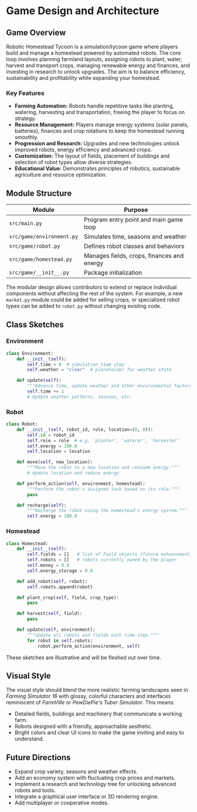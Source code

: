 # Game Design and Architecture

## Game Overview
Robotic Homestead Tycoon is a simulation/tycoon game where players build and manage a homestead powered by automated robots. The core loop involves planning farmland layouts, assigning robots to plant, water, harvest and transport crops, managing renewable energy and finances, and investing in research to unlock upgrades. The aim is to balance efficiency, sustainability and profitability while expanding your homestead.

### Key Features
- **Farming Automation:** Robots handle repetitive tasks like planting, watering, harvesting and transportation, freeing the player to focus on strategy.
- **Resource Management:** Players manage energy systems (solar panels, batteries), finances and crop rotations to keep the homestead running smoothly.
- **Progression and Research:** Upgrades and new technologies unlock improved robots, energy efficiency and advanced crops.
- **Customization:** The layout of fields, placement of buildings and selection of robot types allow diverse strategies.
- **Educational Value:** Demonstrates principles of robotics, sustainable agriculture and resource optimization.

## Module Structure

| Module | Purpose |
|-------|---------|
| `src/main.py` | Program entry point and main game loop |
| `src/game/environment.py` | Simulates time, seasons and weather |
| `src/game/robot.py` | Defines robot classes and behaviors |
| `src/game/homestead.py` | Manages fields, crops, finances and energy |
| `src/game/__init__.py` | Package initialization |

The modular design allows contributors to extend or replace individual components without affecting the rest of the system. For example, a new `market.py` module could be added for selling crops, or specialized robot types can be added to `robot.py` without changing existing code.

## Class Sketches

### Environment
```python
class Environment:
    def __init__(self):
        self.time = 0  # simulation time step
        self.weather = "clear"  # placeholder for weather state

    def update(self):
        """Advance time, update weather and other environmental factors."""
        self.time += 1
        # Update weather patterns, seasons, etc.
```

### Robot
```python
class Robot:
    def __init__(self, robot_id, role, location=(0, 0)):
        self.id = robot_id
        self.role = role  # e.g. 'planter', 'waterer', 'harvester'
        self.energy = 100.0
        self.location = location

    def move(self, new_location):
        """Move the robot to a new location and consume energy."""
        # Update location and reduce energy

    def perform_action(self, environment, homestead):
        """Perform the robot's assigned task based on its role."""
        pass

    def recharge(self):
        """Recharge the robot using the homestead's energy system."""
        self.energy = 100.0
```

### Homestead
```python
class Homestead:
    def __init__(self):
        self.fields = []   # list of Field objects (future enhancement)
        self.robots = []   # robots currently owned by the player
        self.money = 0.0
        self.energy_storage = 0.0

    def add_robot(self, robot):
        self.robots.append(robot)

    def plant_crop(self, field, crop_type):
        pass

    def harvest(self, field):
        pass

    def update(self, environment):
        """Update all robots and fields each time step."""
        for robot in self.robots:
            robot.perform_action(environment, self)
```

These sketches are illustrative and will be fleshed out over time.

## Visual Style

The visual style should blend the more realistic farming landscapes seen in *Farming Simulator 16* with glossy, colorful characters and interfaces reminiscent of *FarmVille* or *PewDiePie's Tuber Simulator*. This means:

- Detailed fields, buildings and machinery that communicate a working farm.
- Robots designed with a friendly, approachable aesthetic.
- Bright colors and clear UI icons to make the game inviting and easy to understand.

## Future Directions

- Expand crop variety, seasons and weather effects.
- Add an economy system with fluctuating crop prices and markets.
- Implement a research and technology tree for unlocking advanced robots and tools.
- Integrate a graphical user interface or 3D rendering engine.
- Add multiplayer or cooperative modes.
